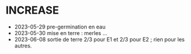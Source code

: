 # INCREASE

- 2023-05-29  pre-germination en eau
- 2023-05-30  mise en terre : merles ... 
- 2023-06-08  sortie de terre 2/3 pour E1 et 2/3 pour E2 ; rien pour les autres. 
